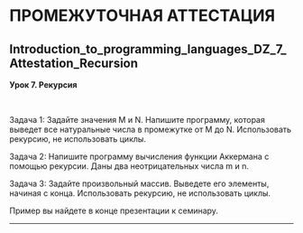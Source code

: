 # ПРОМЕЖУТОЧНАЯ АТТЕСТАЦИЯ

## Introduction_to_programming_languages_DZ_7_Attestation_Recursion


**Урок 7. Рекурсия**  

<br>

Задача 1: Задайте значения M и N. Напишите программу, которая выведет все натуральные числа в промежутке от M до N. Использовать рекурсию, не использовать циклы.

Задача 2: Напишите программу вычисления функции Аккермана с помощью рекурсии. Даны два неотрицательных числа m и n.

Задача 3: Задайте произвольный массив. Выведете его элементы, начиная с конца. Использовать рекурсию, не использовать циклы.

Пример вы найдете в конце презентации к семинару.

---